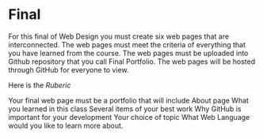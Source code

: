 # Final
For this final of Web Design you must create six web pages that are interconnected. The web pages must meet the criteria of everything that you have learned from the course. The web pages must be uploaded into Github repository that you call Final Portfolio. The web pages will be hosted through GitHub for everyone to view.

Here is the *Ruberic* 

Your final web page must be a portfolio that will include
About page
What you learned in this class
Several items of your best work
Why GitHub is important for your development
Your choice of topic
What Web Language would you like to learn more about. 
